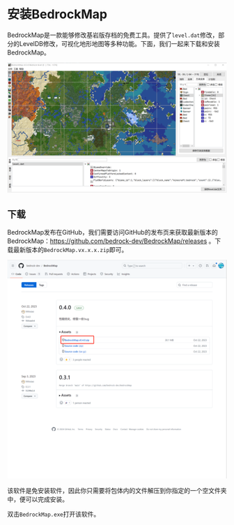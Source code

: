 # 安装BedrockMap

BedrockMap是一款能够修改基岩版存档的免费工具。提供了`level.dat`修改，部分的LevelDB修改，可视化地形地图等多种功能。下面，我们一起来下载和安装BedrockMap。

![sample.png](./assets/sample.png)

## 下载

BedrockMap发布在GitHub，我们需要访问GitHub的发布页来获取最新版本的BedrockMap：https://github.com/bedrock-dev/BedrockMap/releases 。下载最新版本的`BedrockMap.vx.x.x.zip`即可。

![image-20240802202859663](./assets/image-20240802202859663-1722601740790-75.png)

该软件是免安装软件，因此你只需要将包体内的文件解压到你指定的一个空文件夹中，便可以完成安装。

双击`BedrockMap.exe`打开该软件。

